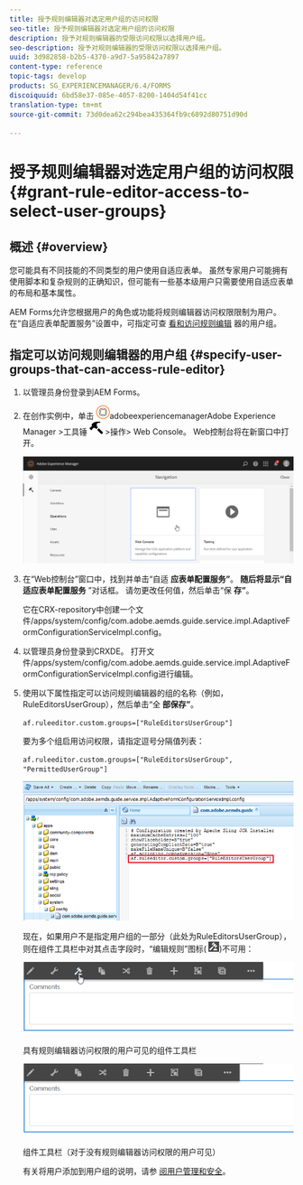 ```yaml
---
title: 授予规则编辑器对选定用户组的访问权限
seo-title: 授予规则编辑器对选定用户组的访问权限
description: 授予对规则编辑器的受限访问权限以选择用户组。
seo-description: 授予对规则编辑器的受限访问权限以选择用户组。
uuid: 3d982858-b2b5-4370-a9d7-5a95842a7897
content-type: reference
topic-tags: develop
products: SG_EXPERIENCEMANAGER/6.4/FORMS
discoiquuid: 6bd58e37-085e-4057-8200-1404d54f41cc
translation-type: tm+mt
source-git-commit: 73d0dea62c294bea435364fb9c6892d80751d90d

---
```



# 授予规则编辑器对选定用户组的访问权限 {#grant-rule-editor-access-to-select-user-groups}

## 概述 {#overview}

您可能具有不同技能的不同类型的用户使用自适应表单。 虽然专家用户可能拥有使用脚本和复杂规则的正确知识，但可能有一些基本级用户只需要使用自适应表单的布局和基本属性。

AEM Forms允许您根据用户的角色或功能将规则编辑器访问权限限制为用户。 在“自适应表单配置服务”设置中，可指定可查 [看和访问规则编辑](/help/sites-administering/security.md) 器的用户组。

## 指定可以访问规则编辑器的用户组 {#specify-user-groups-that-can-access-rule-editor}

1. 以管理员身份登录到AEM Forms。
1. 在创作实例中，单击 ![](assets/adobeexperiencemanager.png)adobeexperiencemanagerAdobe Experience Manager >工具锤 ![子](assets/hammer.png) >操作> Web Console。 Web控制台将在新窗口中打开。

   ![1](assets/1.png)

1. 在“Web控制台”窗口中，找到并单击“自适 **应表单配置服务”**。 **随后将显示“自适应表单配置服务** ”对话框。 请勿更改任何值，然后单击“保 **存”**。

   它在CRX-repository中创建一个文件/apps/system/config/com.adobe.aemds.guide.service.impl.AdaptiveFormConfigurationServiceImpl.config。

1. 以管理员身份登录到CRXDE。 打开文件/apps/system/config/com.adobe.aemds.guide.service.impl.AdaptiveFormConfigurationServiceImpl.config进行编辑。
1. 使用以下属性指定可以访问规则编辑器的组的名称（例如，RuleEditorsUserGroup），然后单击“全 **部保存”**。

   `af.ruleeditor.custom.groups=["RuleEditorsUserGroup"]`

   要为多个组启用访问权限，请指定逗号分隔值列表：

   `af.ruleeditor.custom.groups=["RuleEditorsUserGroup", "PermittedUserGroup"]`

   ![create-user](assets/create-user.png)

   现在，如果用户不是指定用户组的一部分（此处为RuleEditorsUserGroup），则在组件工具栏中对其点击字段时，“编辑规则”图标( ![edit-rules1](assets/edit-rules1.png))不可用：

   ![componentstoolbarwithre](assets/componentstoolbarwithre.png)

   具有规则编辑器访问权限的用户可见的组件工具栏

   ![componentstoolbarwithoutre](assets/componentstoolbarwithoutre.png)

   组件工具栏（对于没有规则编辑器访问权限的用户可见）

   有关将用户添加到用户组的说明，请参 [阅用户管理和安全](/help/sites-administering/security.md)。

